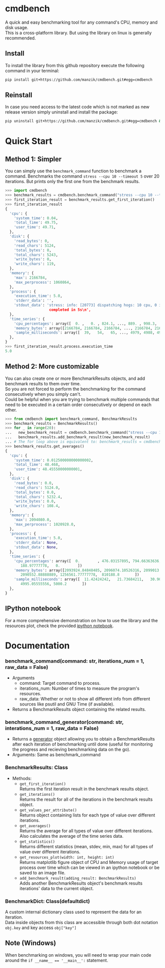 # cmdbench
A quick and easy benchmarking tool for any command's CPU, memory and disk usage.  
This is a cross-platform library. But using the library on linux is generally recommended.
## Install
To install the library from this github repository execute the following command in your terminal: 
```bash
pip install git+https://github.com/manzik/cmdbench.git#egg=cmdbench
```
## Reinstall
In case you need access to the latest code which is not marked as new release version simply uninstall and install the package:
```bash
pip uninstall git+https://github.com/manzik/cmdbench.git#egg=cmdbench && pip install git+https://github.com/manzik/cmdbench.git#egg=cmdbench
```
# Quick Start
## Method 1: Simpler
You can simply use the `benchmark_command` function to benchmark a command.
Benchmarks the command `stress --cpu 10 --timeout 5` over 20 iterations. But prints only the first one from the benchmark results.
```python
>>> import cmdbench
>>> benchmark_results = cmdbench.benchmark_command("stress --cpu 10 --timeout 5", iterations_num = 20)
>>> first_iteration_result = benchmark_results.get_first_iteration()
>>> first_iteration_result
{
  'cpu': {
    'system_time': 0.04,
    'total_time': 49.75,
    'user_time': 49.71,
  },
  'disk': {
    'read_bytes': 0,
    'read_chars': 5124,
    'total_bytes': 0,
    'total_chars': 5243,
    'write_bytes': 0,
    'write_chars': 119,
  },
  'memory': {
    'max': 2166784,
    'max_perprocess': 1060864,
  },
  'process': {
    'execution_time': 5.0,
    'stderr_data': '',
    'stdout_data': 'stress: info: [20773] dispatching hogs: 10 cpu, 0 io, 0 vm, 0 hdd\n\nstress: info: [20773] successful run
                    completed in 5s\n',
  },
  'time_series': {
    'cpu_percentages': array([  0. ,   0. , 824.1, ..., 889. , 998.3,   0. ])
    'memory_bytes': array([2166784, 2166784, 2166784, ..., 2166784, 2166784, 1060864])
    'sample_milliseconds': array([  39,   54,   65, ..., 4979, 4988, 4997])
  },
}
>>> first_iteration_result.process.execution_time
5.0
```
## Method 2: More customizable
You can also create one or more BenchmarkResults objects, and add benchmark results to them over time.  
So you are not forced to perform the benchmarking for the command consecutively when you simply can't.  
Could be helpful when you are trying to benchmark multiple commands that need to be executed in a certain order consecutively or depend on each other.
```python
>>> from cmdbench import benchmark_command, BenchmarkResults
>>> benchmark_results = BenchmarkResults()
>>> for _ in range(20):
...   new_benchmark_result = cmdbench.benchmark_command("stress --cpu 10 --timeout 5")
...   benchmark_results.add_benchmark_result(new_benchmark_result)
... # The for loop above is equivalent to: benchmark_results = cmdbench.benchmark_command("stress --cpu 10 --timeout 5", iterations_num = 20)
>>> benchmark_results.get_averages()
{
  'cpu': {
    'system_time': 0.012500000000000002,
    'total_time': 48.468,
    'user_time': 48.45550000000001,
  },
  'disk': {
    'read_bytes': 0.0,
    'read_chars': 5124.0,
    'total_bytes': 0.0,
    'total_chars': 5232.4,
    'write_bytes': 0.0,
    'write_chars': 108.4,
  },
  'memory': {
    'max': 2094080.0,
    'max_perprocess': 1020928.0,
  },
  'process': {
    'execution_time': 5.0,
    'stderr_data': None,
    'stdout_data': None,
  },
  'time_series': {
    'cpu_percentages': array([  0.        , 476.03157895, 794.66363636, ..., 976.05555556,
       188.97777778,   0.        ])
    'memory_bytes': array([2093924.84848485, 2096074.10526316, 2099013.81818182, ...,
       2090552.88888889, 1256561.77777778,  810188.8       ])
    'sample_milliseconds': array([  11.42424242,   21.73684211,   30.90909091, ..., 4986.44444444,
       4995.05555556, 5000.2       ])
  },
}
```
## IPython notebook
For a more comprehensive demonstration on how to use the library and the resources plot, check the provided [ipython notebook](benchmark-usage.ipynb). 
# Documentation
### benchmark_command(command: str, iterations_num = 1, raw_data = False)
  - Arguments
    - command: Target command to process.
    - iterations_num: Number of times to measure the program's resources.
    - raw_data: Whether or not to show all different info from different sources like psutil and GNU Time (if available).
  - Returns a BenchmarkResults object containing the related results.
### benchmark_command_generator(command: str, interations_num = 1, raw_data = False)
  - Returns a [generator](https://wiki.python.org/moin/Generators) object allowing you to obtain a BenchmarkResults after each iteration of benchmarking until done (useful for monitoring the progress and recieving benchmarking data on the go).
  - Arguments: Same as benchmark_command
### BenchmarkResults: Class
  - Methods:
    - `get_first_iteration()`  
      Returns the first iteration result in the benchmark results object.
    - `get_iterations()`  
      Returns the result for all of the iterations in the benchmark results object.
    - `get_values_per_attribute()`  
      Returns object containing lists for each type of value over different iterations. 
    - `get_averages()`  
      Returns the average for all types of value over different iterations. Also calculates the average of the time series data.
    - `get_statistics()`  
      Returns different statistics (mean, stdev, min, max) for all types of value over different iterations.
    - `get_resources_plot(width: int, height: int)`  
      Returns matplotlib figure object of CPU and Memory usage of target process over time which can be viewed in an ipython notebook or be saved to an image file.
    - `add_benchmark_result(adding_result: BenchmarkResults)`  
      Adds another BenchmarkResults object's benchmark results iterations' data to the current object.
### BenchmarkDict: Class(defaultdict)
  A custom internal dictionary class used to represent the data for an iteration.  
  Data inside objects from this class are accessible through both dot notation `obj.key` and key access `obj["key"]`
## Note (Windows)
When benchmarking on windows, you will need to wrap your main code around the `if __name__ == '__main__':` statement.
